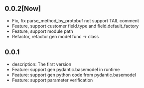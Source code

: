 ## 0.0.2[Now]
- Fix, fix parse_method_by_protobuf not support TAIL comment
- Feature, support customer field.type and field.default_factory
- Feature, support module path
- Refactor, refactor gen model func -> class
## 0.0.1
 - description: The first version
 - Feature: support gen pydantic.basemodel in runtime
 - Feature: support gen python code from pydantic.basemodel
 - Feature: support parameter verification
